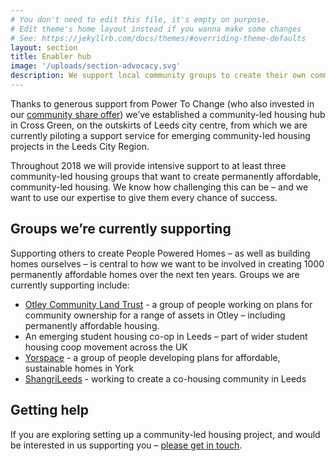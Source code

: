 ```yaml
---
# You don't need to edit this file, it's empty on purpose.
# Edit theme's home layout instead if you wanna make some changes
# See: https://jekyllrb.com/docs/themes/#overriding-theme-defaults
layout: section
title: Enabler hub
image: '/uploads/section-advocacy.svg'
description: We support local community groups to create their own community housing
---
```

Thanks to generous support from Power To Change (who also invested in our [community share offer](https://www.powertochange.org.uk/stories/leeds-community-homes/)) we’ve established a community-led housing hub in Cross Green, on the outskirts of Leeds city centre, from which we are currently piloting a support service for emerging community-led housing projects in the Leeds City Region.

Throughout 2018 we will provide intensive support to at least three community-led housing groups that want to create permanently affordable, community-led housing.  We know how challenging this can be – and we want to use our expertise to give them every chance of success.

## Groups we’re currently supporting

Supporting others to create People Powered Homes – as well as building homes ourselves – is central to how we want to be involved in creating 1000 permanently affordable homes over the next ten years. Groups we are currently supporting include:

- [Otley Community Land Trust](https://otleyclt.wordpress.com/about/) - a group of people working on plans for community ownership for a range of assets in Otley – including permanently affordable housing.
- An emerging student housing co-op in Leeds – part of wider student housing coop movement across the UK
- [Yorspace](http://yorspace.org/) - a group of people developing plans for affordable, sustainable homes in York
- [ShangriLeeds](http://www.shangrileeds.org.uk/) - working to create a co-housing community in Leeds

## Getting help
If you are exploring setting up a community-led housing project, and would be interested in us supporting you – [please get in touch](/contact/).

